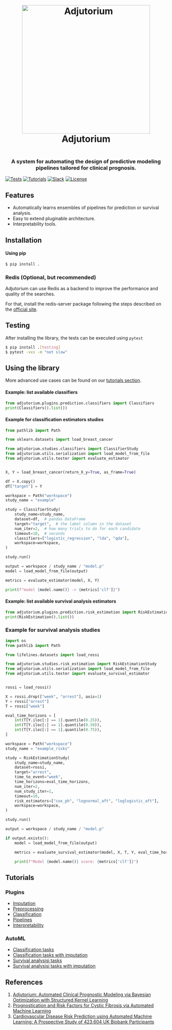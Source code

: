 
<h1 align="center">
  <br>
  <a href="https://www.vanderschaar-lab.com/"><img src="https://www.vanderschaar-lab.com/wp-content/uploads/2020/07/AutoML_Fig1_rev-2048x1199.png" alt="Adjutorium" width="400"></a>
  <br>
  Adjutorium
  <br>
</h1>

<h3 align="center">
  <br>
  A system for automating the design of predictive modeling pipelines tailored for clinical prognosis.
  <br>
</h3>

[![Tests](https://github.com/vanderschaarlab/adjutorium-framework/actions/workflows/test.yml/badge.svg)](https://github.com/vanderschaarlab/adjutorium-framework/actions/workflows/test.yml)
[![Tutorials](https://github.com/vanderschaarlab/adjutorium-framework/actions/workflows/test_tutorials.yml/badge.svg)](https://github.com/vanderschaarlab/adjutorium-framework/actions/workflows/test_tutorials.yml)
[![Slack](https://img.shields.io/badge/chat-on%20slack-7A5979.svg)](https://vanderschaarlab.slack.com/messages/general)
[![License](https://img.shields.io/badge/License-BSD%203--Clause-blue.svg)](https://github.com/vanderschaarlab/adjutorium-framewor/blob/main/LICENSE)

## Features

- Automatically learns ensembles of pipelines for prediction or survival analysis.
- Easy to extend pluginable architecture.
- Interpretability tools.

## Installation

#### Using pip

```bash
$ pip install .
```

### Redis (Optional, but recommended)
Adjutorium can use Redis as a backend to improve the performance and quality of the searches.

For that, install the redis-server package following the steps described on the [official site](https://redis.io/topics/quickstart).

## Testing
After installing the library, the tests can be executed using `pytest`
```bash
$ pip install .[testing]
$ pytest -vxs -m "not slow"
```
## Using the library
More advanced use cases can be found on our [tutorials section](#tutorials).

#### Example: list available classifiers
```python
from adjutorium.plugins.prediction.classifiers import Classifiers
print(Classifiers().list())
```

#### Example for classification estimators studies
```python
from pathlib import Path

from sklearn.datasets import load_breast_cancer

from adjutorium.studies.classifiers import ClassifierStudy
from adjutorium.utils.serialization import load_model_from_file
from adjutorium.utils.tester import evaluate_estimator


X, Y = load_breast_cancer(return_X_y=True, as_frame=True)

df = X.copy()
df["target"] = Y

workspace = Path("workspace")
study_name = "example"

study = ClassifierStudy(
    study_name=study_name,
    dataset=df,  # pandas DataFrame
    target="target",  # the label column in the dataset
    num_iter=2,  # how many trials to do for each candidate
    timeout=10,  # seconds
    classifiers=["logistic_regression", "lda", "qda"],
    workspace=workspace,
)

study.run()

output = workspace / study_name / "model.p"
model = load_model_from_file(output)

metrics = evaluate_estimator(model, X, Y)

print(f"model {model.name()} -> {metrics['clf']}")
```

#### Example: list available survival analysis estimators
```python
from adjutorium.plugins.prediction.risk_estimation import RiskEstimation
print(RiskEstimation().list())
```
### Example for survival analysis studies
```python
import os
from pathlib import Path

from lifelines.datasets import load_rossi

from adjutorium.studies.risk_estimation import RiskEstimationStudy
from adjutorium.utils.serialization import load_model_from_file
from adjutorium.utils.tester import evaluate_survival_estimator


rossi = load_rossi()

X = rossi.drop(["week", "arrest"], axis=1)
Y = rossi["arrest"]
T = rossi["week"]

eval_time_horizons = [
    int(T[Y.iloc[:] == 1].quantile(0.25)),
    int(T[Y.iloc[:] == 1].quantile(0.50)),
    int(T[Y.iloc[:] == 1].quantile(0.75)),
]

workspace = Path("workspace")
study_name = "example_risks"

study = RiskEstimationStudy(
    study_name=study_name,
    dataset=rossi,
    target="arrest",
    time_to_event="week",
    time_horizons=eval_time_horizons,
    num_iter=2,
    num_study_iter=1,
    timeout=10,
    risk_estimators=["cox_ph", "lognormal_aft", "loglogistic_aft"],
    workspace=workspace,
)

study.run()

output = workspace / study_name / "model.p"

if output.exists():
    model = load_model_from_file(output)

    metrics = evaluate_survival_estimator(model, X, T, Y, eval_time_horizons)

    print(f"Model {model.name()} score: {metrics['clf']}")
```

## Tutorials

### Plugins
- [Imputation ](tutorials/plugins/tutorial_00_imputer_plugins.ipynb)
- [Preprocessing](tutorial_01_preprocessing_plugins.ipynb)
- [Classification](tutorials/plugins/tutorial_02_classification_plugins.ipynb)
- [Pipelines](tutorials/plugins/tutorial_03_pipelines.ipynb)
- [Interpretability](tutorials/plugins/tutorial_04_interpretability.ipynb)
### AutoML
 - [Classification tasks](tutorials/automl/tutorial_00_classification_study.ipynb)
 - [Classification tasks with imputation](tutorials/automl/tutorial_03_automl_classification_with_imputation.ipynb)
 - [Survival analysisi tasks](tutorials/automl/tutorial_01_survival_analysis_study.ipynb)
 - [Survival analysisi tasks with imputation](tutorials/automl/tutorial_02_automl_survival_analysis_with_imputation.ipynb)

## References
1. [Adjutorium: Automated Clinical Prognostic Modeling via Bayesian Optimization with Structured Kernel Learning](https://arxiv.org/abs/1802.07207)
2. [Prognostication and Risk Factors for Cystic Fibrosis via Automated Machine Learning](https://www.nature.com/articles/s41598-018-29523-2)
3. [Cardiovascular Disease Risk Prediction using Automated Machine Learning: A Prospective Study of 423,604 UK Biobank Participants](https://www.ncbi.nlm.nih.gov/pubmed/31091238)
